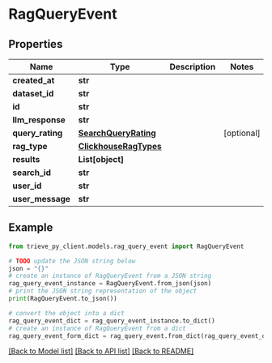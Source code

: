 # RagQueryEvent


## Properties

Name | Type | Description | Notes
------------ | ------------- | ------------- | -------------
**created_at** | **str** |  | 
**dataset_id** | **str** |  | 
**id** | **str** |  | 
**llm_response** | **str** |  | 
**query_rating** | [**SearchQueryRating**](SearchQueryRating.md) |  | [optional] 
**rag_type** | [**ClickhouseRagTypes**](ClickhouseRagTypes.md) |  | 
**results** | **List[object]** |  | 
**search_id** | **str** |  | 
**user_id** | **str** |  | 
**user_message** | **str** |  | 

## Example

```python
from trieve_py_client.models.rag_query_event import RagQueryEvent

# TODO update the JSON string below
json = "{}"
# create an instance of RagQueryEvent from a JSON string
rag_query_event_instance = RagQueryEvent.from_json(json)
# print the JSON string representation of the object
print(RagQueryEvent.to_json())

# convert the object into a dict
rag_query_event_dict = rag_query_event_instance.to_dict()
# create an instance of RagQueryEvent from a dict
rag_query_event_form_dict = rag_query_event.from_dict(rag_query_event_dict)
```
[[Back to Model list]](../README.md#documentation-for-models) [[Back to API list]](../README.md#documentation-for-api-endpoints) [[Back to README]](../README.md)


